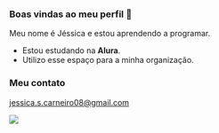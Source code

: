 ### Boas vindas ao meu perfil  👋


Meu nome é Jéssica e estou aprendendo a programar.

- Estou estudando na **Alura**.
- Utilizo esse espaço para a minha organização.

### Meu contato 

jessica.s.carneiro08@gmail.com


![](https://media1.tenor.com/m/kWejy2kDcTwAAAAC/office.gif)

